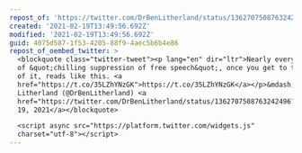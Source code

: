 ```yaml
---
repost_of: 'https://twitter.com/DrBenLitherland/status/1362707508763242496'
created: '2021-02-19T13:49:56.692Z'
modified: '2021-02-19T13:49:56.692Z'
guid: 4075d587-1f53-4205-88f9-4aec5b6b4e86
repost_of_oembed_twitter: >
  <blockquote class="twitter-tweet"><p lang="en" dir="ltr">Nearly every account
  of &quot;chilling suppression of free speech&quot;, once you get to the bottom
  of it, reads like this. <a
  href="https://t.co/35LZhYNzGK">https://t.co/35LZhYNzGK</a></p>&mdash; Benjamin
  Litherland (@DrBenLitherland) <a
  href="https://twitter.com/DrBenLitherland/status/1362707508763242496?ref_src=twsrc%5Etfw">February
  19, 2021</a></blockquote>

  <script async src="https://platform.twitter.com/widgets.js"
  charset="utf-8"></script>
---
```

 
